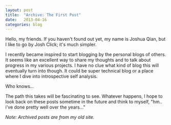 ```yaml
---
layout: post
title:  "Archive: The First Post"
date:   2013-04-16
categories: blog
---
```

Hello, my friends. If you haven't found out yet, my name is Joshua Qian, but I like to go by Josh Click; it's much simpler.

I recently became inspired to start blogging by the personal blogs of others. It seems like an excellent way to share my thoughts and to talk about progress in my various projects.  I have no clue what kind of blog this will eventually turn into though.  It could be super technical blog or a place where I dive into introspective self analysis.

Who knows... 

The path this takes will be fascinating to see.  Whatever happens, I hope to look back on these posts sometime in the future and think to myself, "hm.. i've done pretty well over the years..."

<p><em>Note: Archived posts are from my old site.</em></p>